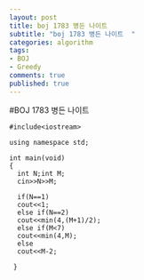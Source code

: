 ```yaml
---
layout: post
title: boj 1783 병든 나이트     
subtitle: "boj 1783 병든 나이트  "
categories: algorithm
tags:
- BOJ
- Greedy
comments: true
published: true
---
```



#BOJ 1783 병든 나이트


    #include<iostream>

    using namespace std;

    int main(void)
    {
      int N;int M;
      cin>>N>>M;

      if(N==1)
      cout<<1;
      else if(N==2)
      cout<<min(4,(M+1)/2);
      else if(M<7)
      cout<<min(4,M);
      else
      cout<<M-2;

     }
